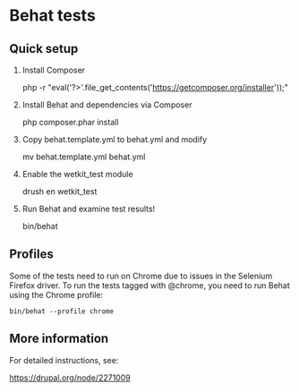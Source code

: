 Behat tests
===========

Quick setup
-----------


 1. Install Composer

    php -r "eval('?>'.file_get_contents('https://getcomposer.org/installer'));"

 2. Install Behat and dependencies via Composer

    php composer.phar install

 3. Copy behat.template.yml to behat.yml and modify

    mv behat.template.yml behat.yml

 4. Enable the wetkit_test module

    drush en wetkit_test

 5. Run Behat and examine test results!

    bin/behat

Profiles
-----------

Some of the tests need to run on Chrome due to issues in the Selenium Firefox
driver. To run the tests tagged with @chrome, you need to run Behat using the
Chrome profile:

    bin/behat --profile chrome

More information
----------------

For detailed instructions, see:

  https://drupal.org/node/2271009
